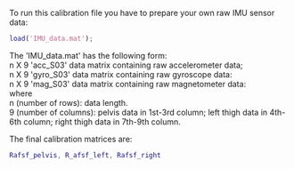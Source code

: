 To run this calibration file you have to prepare your own raw IMU sensor data:
```matlab
load('IMU_data.mat');
```
The 'IMU_data.mat' has the following form:    
    n X 9  'acc_S03' data matrix containing raw accelerometer data;   
    n X 9  'gyro_S03' data matrix containing raw gyroscope data:   
    n X 9  'mag_S03' data matrix containing raw magnetometer data:  
where  
    n (number of rows): data length.    
    9 (number of columns): pelvis data in 1st-3rd column; left thigh data in 4th-6th column; right thigh data in 7th-9th column.

The final calibration matrices are:
```matlab
Rafsf_pelvis, R_afsf_left, Rafsf_right
```  
